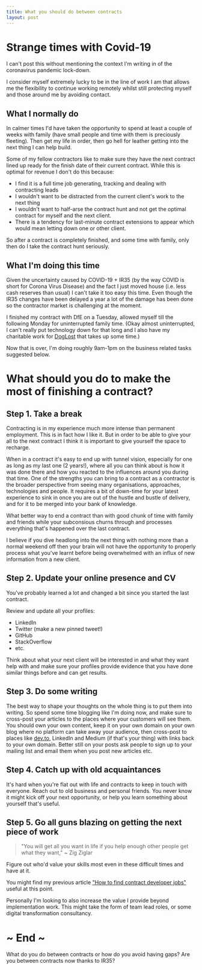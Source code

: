 ```yaml
---
title: What you should do between contracts
layout: post
---
```


# Strange times with Covid-19

I can't post this without mentioning the context I'm writing in of the
coronavirus pandemic lock-down.

I consider myself extremely lucky to be in the line of work I am that allows me
the flexibility to continue working remotely whilst still protecting myself and
those around me by avoiding contact.

## What I normally do

In calmer times I'd have taken the opportunity to spend at least a couple of
weeks with family (have small people and time with them is preciously
fleeting). Then get my life in order, then go hell for leather getting into the
next thing I can help build.

Some of my fellow contractors like to make sure they have the next contract
lined up ready for the finish date of their current contract. While this is
optimal for revenue I don't do this because:

* I find it is a full time job generating, tracking and dealing with
  contracting leads
* I wouldn't want to be distracted from the current client's work to the next
  thing
* I wouldn't want to half-arse the contract hunt and not get the optimal
  contract for myself and the next client.
* There is a tendency for last-minute contract extensions to appear which would
  mean letting down one or other client.

So after a contract is completely finished, and some time with family, only
then do I take the contract hunt seriously.

## What I'm doing this time

Given the uncertainty caused by COVID-19 + IR35 (by the way COVID is short for
Corona Virus Disease) and the fact I just moved house (i.e. less cash reserves
than usual) I can't take it too easy this time. Even though the IR35 changes
have been delayed a year a lot of the damage has been done so the contractor
market is challenging at the moment.

I finished my contract with DfE on a Tuesday, allowed myself till the following
Monday for uninterrupted family time. (Okay almost uninterrupted, I can't
really put technology down for that long and I also have my charitable work for
[DogLost](doglost.co.uk) that takes up some time.)

Now that is over, I'm doing roughly 9am-1pm on the business related tasks
suggested below.

# What should you do to make the most of finishing a contract?

## Step 1. Take a break

Contracting is in my experience much more intense than permanent employment.
This is in fact how I like it. But in order to be able to give your all to the
next contract I think it is important to give yourself the space to recharge.

When in a contract it's easy to end up with tunnel vision, especially for one
as long as my last one (2 years!), where all you can think about is how it was
done there and how you reacted to the influences around you during that time.
One of the strengths you can bring to a contract as a contractor is the broader
perspective from seeing many organisations, approaches, technologies and
people. It requires a bit of down-time for your latest experience to sink in
once you are out of the hustle and bustle of delivery, and for it to be merged
into your bank of knowledge.

What better way to end a contract than with good chunk of time with family and
friends while your subconsious churns through and processes everything that's
happened over the last contract.

I believe if you dive headlong into the next thing with nothing more than a
normal weekend off then your brain will not have the opportunity to properly
process what you've learnt before being overwhelmed with an influx of new
information from a new client.

## Step 2. Update your online presence and CV

You've probably learned a lot and changed a bit since you started the last
contract.

Review and update all your profiles:

* LinkedIn
* Twitter (make a new pinned tweet!)
* GitHub
* StackOverflow
* etc.

Think about what your next client will be interested in and what they want help
with and make sure your profiles provide evidence that you have done similar
things before and can get results.

## Step 3. Do some writing

The best way to shape your thoughts on the whole thing is to put them into
writing. So spend some time blogging like I'm doing now, and make sure to
cross-post your articles to the places where your customers will see them. You
should own your own content, keep it on your own domain on your own blog where
no platform can take away your audience, then cross-post to places like
[dev.to](https://dev.to), LinkedIn and Medium (if that's your thing) with links
back to your own domain. Better still on your posts ask people to sign up to
your mailing list and email them when you post new articles etc.

## Step 4. Catch up with old acquaintances

It's hard when you're flat out with life and contracts to keep in touch with
everyone. Reach out to old business and personal friends. You never know it
might kick off your next opportunity, or help you learn something about
yourself that's useful.

## Step 5. Go all guns blazing on getting the next piece of work

> "You will get all you want in life if you help enough other people get what they want,"
> ~ Zig Ziglar

Figure out who'd value your skills most even in these difficult times and have
at it.

You might find my previous article ["How to find contract developer
jobs"](https://timwise.co.uk/2019/06/26/how-to-find-contract-dev-jobs/) useful
at this point.

Personally I'm looking to also increase the value I provide beyond
implementation work. This might take the form of team lead roles, or some
digital transformation consultancy.

# ~ End ~

What do you do between contracts or how do you avoid having gaps? Are you
between contracts now thanks to IR35?
